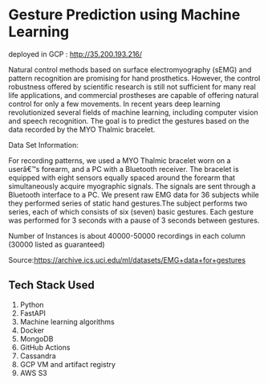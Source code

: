 # Gesture Prediction using Machine Learning  
deployed in GCP : http://35.200.193.216/

Natural control methods based on surface electromyography (sEMG) and pattern
recognition are promising for hand prosthetics. However, the control robustness offered
by scientific research is still not sufficient for many real life applications, and commercial
prostheses are capable of offering natural control for only a few movements. In recent
years deep learning revolutionized several fields of machine learning, including
computer vision and speech recognition.
The goal is to predict the gestures based on the data recorded by the MYO Thalmic
bracelet.



Data Set Information:

For recording patterns, we used a MYO Thalmic bracelet worn on a userâ€™s forearm, and a PC with a Bluetooth receiver. The bracelet is equipped with eight sensors equally spaced around the forearm that simultaneously acquire myographic signals. The signals are sent through a Bluetooth interface to a PC.
We present raw EMG data for 36 subjects while they performed series of static hand gestures.The subject performs two series, each of which consists of six (seven) basic gestures. Each gesture was performed for 3 seconds with a pause of 3 seconds between gestures.

Number of Instances is about 40000-50000 recordings in each column (30000 listed as guaranteed)

Source:https://archive.ics.uci.edu/ml/datasets/EMG+data+for+gestures


## Tech Stack Used

1. Python 
2. FastAPI 
3. Machine learning algorithms
4. Docker
5. MongoDB
6. GitHub Actions
7. Cassandra
8. GCP VM and artifact registry
9. AWS S3
